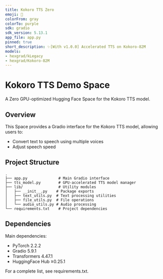 ```yaml
---
title: Kokoro TTS Zero
emoji: 🎴
colorFrom: gray
colorTo: purple
sdk: gradio
sdk_version: 5.13.1
app_file: app.py
pinned: true
short_description: ✨[With v1.0.0] Accelerated TTS on Kokoro-82M
models:
- hexgrad/kLegacy
- hexgrad/Kokoro-82M
---
```


# Kokoro TTS Demo Space

A Zero GPU-optimized Hugging Face Space for the Kokoro TTS model.
## Overview

This Space provides a Gradio interface for the Kokoro TTS model, allowing users to:
- Convert text to speech using multiple voices
- Adjust speech speed
## Project Structure

```
.
├── app.py              # Main Gradio interface
├── tts_model.py        # GPU-accelerated TTS model manager
├── lib/                # Utility modules
│   ├── __init__.py    # Package exports
│   ├── text_utils.py  # Text processing utilities
│   ├── file_utils.py  # File operations
│   └── audio_utils.py # Audio processing
└── requirements.txt    # Project dependencies
```

## Dependencies

Main dependencies:
- PyTorch 2.2.2
- Gradio 5.9.1
- Transformers 4.47.1
- HuggingFace Hub ≥0.25.1

For a complete list, see requirements.txt.